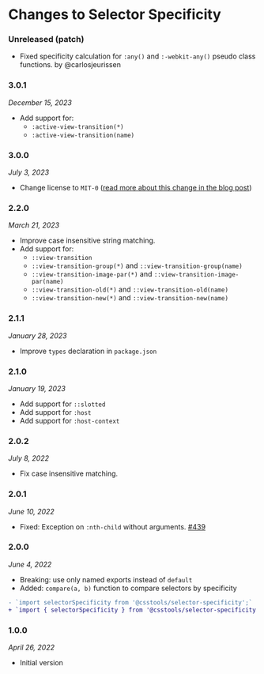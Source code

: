 # Changes to Selector Specificity

### Unreleased (patch)

- Fixed specificity calculation for `:any()` and `:-webkit-any()` pseudo class functions. by @carlosjeurissen

### 3.0.1

_December 15, 2023_

- Add support for:
	- `:active-view-transition(*)`
	- `:active-view-transition(name)`

### 3.0.0

_July 3, 2023_

- Change license to `MIT-0` ([read more about this change in the blog post](https://preset-env.cssdb.org/blog/license-change/))

### 2.2.0

_March 21, 2023_

- Improve case insensitive string matching.
- Add support for:
	- `::view-transition`
	- `::view-transition-group(*)` and `::view-transition-group(name)`
	- `::view-transition-image-par(*)` and `::view-transition-image-par(name)`
	- `::view-transition-old(*)` and `::view-transition-old(name)`
	- `::view-transition-new(*)` and `::view-transition-new(name)`

### 2.1.1

_January 28, 2023_

- Improve `types` declaration in `package.json`

### 2.1.0

_January 19, 2023_

- Add support for `::slotted`
- Add support for `:host`
- Add support for `:host-context`

### 2.0.2

_July 8, 2022_

- Fix case insensitive matching.

### 2.0.1

_June 10, 2022_

- Fixed: Exception on `:nth-child` without arguments. [#439](https://github.com/csstools/postcss-plugins/issues/439)

### 2.0.0

_June 4, 2022_

- Breaking: use only named exports instead of `default`
- Added: `compare(a, b)` function to compare selectors by specificity

```diff
- `import selectorSpecificity from '@csstools/selector-specificity';`
+ `import { selectorSpecificity } from '@csstools/selector-specificity';`
```

### 1.0.0

_April 26, 2022_

- Initial version
